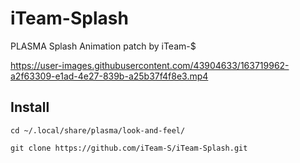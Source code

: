 # iTeam-Splash


PLASMA Splash Animation patch by iTeam-$ 


https://user-images.githubusercontent.com/43904633/163719962-a2f63309-e1ad-4e27-839b-a25b37f4f8e3.mp4


## Install 

`cd ~/.local/share/plasma/look-and-feel/`

`git clone https://github.com/iTeam-S/iTeam-Splash.git`
